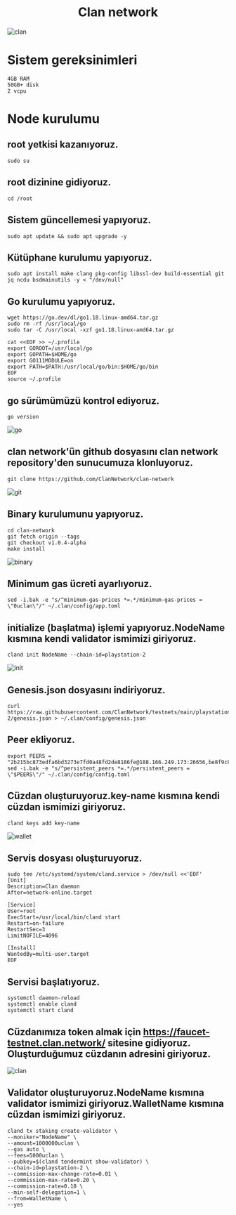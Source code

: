 # <h1 align="center">Clan network</h1>

![clan](https://user-images.githubusercontent.com/73015593/178373417-1770ae94-ed25-4657-b6f8-b3efff6c340f.jpg)

# Sistem gereksinimleri
```
4GB RAM
50GB+ disk
2 vcpu
```

# Node kurulumu

## root yetkisi kazanıyoruz.
```
sudo su
```

## root dizinine gidiyoruz.
```
cd /root
```

## Sistem güncellemesi yapıyoruz.
```
sudo apt update && sudo apt upgrade -y
```

## Kütüphane kurulumu yapıyoruz.
```
sudo apt install make clang pkg-config libssl-dev build-essential git jq ncdu bsdmainutils -y < "/dev/null"
```

## Go kurulumu yapıyoruz.
```
wget https://go.dev/dl/go1.18.linux-amd64.tar.gz
sudo rm -rf /usr/local/go
sudo tar -C /usr/local -xzf go1.18.linux-amd64.tar.gz

cat <<EOF >> ~/.profile
export GOROOT=/usr/local/go
export GOPATH=$HOME/go
export GO111MODULE=on
export PATH=$PATH:/usr/local/go/bin:$HOME/go/bin
EOF
source ~/.profile
```

## go sürümümüzü kontrol ediyoruz.
```
go version
```
![go](https://user-images.githubusercontent.com/73015593/178373838-f0597462-eeb9-4442-b9df-fcdd034a5702.PNG)

## clan network'ün github dosyasını clan network repository'den sunucumuza klonluyoruz.
```
git clone https://github.com/ClanNetwork/clan-network
```
![git](https://user-images.githubusercontent.com/73015593/178374092-e4a35646-1217-4cc9-828c-7d020004b35b.PNG)


## Binary kurulumunu yapıyoruz.
```
cd clan-network
git fetch origin --tags
git checkout v1.0.4-alpha
make install
```
![binary](https://user-images.githubusercontent.com/73015593/178374240-cd27d32d-0ed8-470e-80e7-5e1f6b20f5f8.PNG)


## Minimum gas ücreti ayarlıyoruz.
```
sed -i.bak -e "s/^minimum-gas-prices *=.*/minimum-gas-prices = \"0uclan\"/" ~/.clan/config/app.toml
```

## initialize (başlatma) işlemi yapıyoruz.NodeName kısmına kendi validator ismimizi giriyoruz.
```
cland init NodeName --chain-id=playstation-2
```
![init](https://user-images.githubusercontent.com/73015593/178374881-7854f425-bfc1-4f2f-96b5-2203015c41ed.PNG)


## Genesis.json dosyasını indiriyoruz.
```
curl https://raw.githubusercontent.com/ClanNetwork/testnets/main/playstation-2/genesis.json > ~/.clan/config/genesis.json
```

## Peer ekliyoruz.
```
export PEERS = "2b215bc873edfa6bd3273e7fd0a48fd2de8186fe@188.166.249.173:26656,be8f9c8ff85674de396075434862d31230adefa4@35.231.178.87:26656,0cb936b2e3256c8d9d90362f2695688b9d3a1b9e@34.73.151.40:26656,e85dc5ec5b77e86265b5b731d4c555ef2430472a@23.88.43.130:26656,9d7ec4cb534717bfa51cdb1136875d17d10f93c3@116.203.60.243:26656,3049356ee6e6d7b2fa5eef03555a620f6ff7591b@65.108.98.218:56656,61db9dede0dff74af9309695b190b556a4266ebf@34.76.96.82:26656,d97c9ac4a8bb0744c7e7c1a17ac77e9c33dc6c34@34.116.229.135:26656"
sed -i.bak -e "s/^persistent_peers *=.*/persistent_peers = \"$PEERS\"/" ~/.clan/config/config.toml
```

## Cüzdan oluşturuyoruz.key-name kısmına kendi cüzdan ismimizi giriyoruz.
```
cland keys add key-name
```
![wallet](https://user-images.githubusercontent.com/73015593/178375230-9da290c5-0120-4634-b6c0-3ad512036b3f.PNG)


## Servis dosyası oluşturuyoruz.
```
sudo tee /etc/systemd/system/cland.service > /dev/null <<'EOF'
[Unit]
Description=Clan daemon
After=network-online.target

[Service]
User=root
ExecStart=/usr/local/bin/cland start
Restart=on-failure
RestartSec=3
LimitNOFILE=4096

[Install]
WantedBy=multi-user.target
EOF
```

## Servisi başlatıyoruz.
```
systemctl daemon-reload
systemctl enable cland
systemctl start cland
```

## Cüzdanımıza token almak için https://faucet-testnet.clan.network/ sitesine gidiyoruz. Oluşturduğumuz cüzdanın adresini giriyoruz.
![clan](https://user-images.githubusercontent.com/73015593/178375609-d7be60a2-636a-495e-9748-95e417c4ab03.PNG)


## Validator oluşturuyoruz.NodeName kısmına validator ismimizi giriyoruz.WalletName kısmına cüzdan ismimizi giriyoruz.
```
cland tx staking create-validator \
--moniker="NodeName" \
--amount=1000000uclan \
--gas auto \
--fees=5000uclan \
--pubkey=$(cland tendermint show-validator) \
--chain-id=playstation-2 \
--commission-max-change-rate=0.01 \
--commission-max-rate=0.20 \
--commission-rate=0.10 \
--min-self-delegation=1 \
--from=WalletName \
--yes
```





































